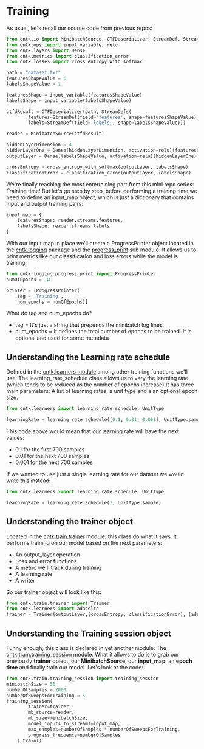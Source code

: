 # Training #
As usual, let's recall our source code from previous repos:
```python
from cntk.io import MinibatchSource, CTFDeserializer, StreamDef, StreamDefs
from cntk.ops import input_variable, relu
from cntk.layers import Dense
from cntk.metrics import classification_error
from cntk.losses import cross_entropy_with_softmax

path = "dataset.txt"
featuresShapeValue = 6
labelsShapeValue = 1

featuresShape = input_variable(featuresShapeValue)
labelsShape = input_variable(labelsShapeValue)

ctfdResult = CTFDeserializer(path, StreamDefs(
        features=StreamDef(field='features', shape=featuresShapeValue),
        labels=StreamDef(field='labels', shape=labelsShapeValue)))

reader = MinibatchSource(ctfdResult)

hiddenLayerDimension = 4
hiddenLayerOne = Dense(hiddenLayerDimension, activation=relu)(featuresShape)
outputLayer = Dense(labelsShapeValue, activation=relu)(hiddenLayerOne)

crossEntropy = cross_entropy_with_softmax(outputLayer, labelsShape)
classificationError = classification_error(outputLayer, labelsShape)
```

We're finally reaching the most entertaining part from this mini repo series: Training time!
But let's go step by step, before performing a training time we need to define an input_map object, which is just a dictionary that contains input and output training pairs:
```python
input_map = {
    featuresShape: reader.streams.features,
    labelsShape: reader.streams.labels
}
```
With our input map in place we'll create a ProgressPrinter object located in the [cntk.logging](https://www.cntk.ai/pythondocs/cntk.logging.html) package and the [progress_print](https://www.cntk.ai/pythondocs/cntk.logging.progress_print.html) sub module. It allows us to print metrics like our classification and loss errors while the model is training:
```python
from cntk.logging.progress_print import ProgressPrinter
numOfEpochs = 10

printer = [ProgressPrinter(
    tag = 'Training',
    num_epochs = numOfEpochs)]
```
What do tag and num_epochs do?
- tag = It's just a string that prepends the minibatch log lines
- num_epochs = It defines the total number of epochs to be trained. It is optional and used for some metadata

## Understanding the Learning rate schedule ##
Defined in the [cntk.learners module](https://www.cntk.ai/pythondocs/_modules/cntk/learners.html) among other training functions we'll use, The learning_rate_schedule class allows us to vary the learning rate (which tends to be reduced as the number of epochs increase).It has three main parameters: A list of learning rates, a unit type and a an optional epoch size:
```python
from cntk.learners import learning_rate_schedule, UnitType

learningRate = learning_rate_schedule([0.1, 0.01, 0.001], UnitType.sample, 700)
```
This code above would mean that our learning rate will have the next values:
- 0.1 for the first 700 samples
- 0.01 for the next 700 samples
- 0.001 for the next 700 samples

If we wanted to use just a single learning rate for our dataset we would write this instead:
```python
from cntk.learners import learning_rate_schedule, UnitType

learningRate = learning_rate_schedule(1, UnitType.sample)
```

## Understanding the trainer object ##
Located in the [cntk.train.trainer](https://www.cntk.ai/pythondocs/cntk.train.trainer.html) module, this class do what it says: it performs training on our model based on the next parameters:
- An output_layer operation
- Loss and error functions
- A metric we'll track during training
- A learning rate
- A writer

So our trainer object will look like this:
```python
from cntk.train.trainer import Trainer
from cntk.learners import adadelta
trainer = Trainer(outputLayer,(crossEntropy, classificationError), [adadelta(outputLayer.parameters, learningRate)], printer)
```
## Understanding the Training session object ##
Funny enough, this class is declared in yet another module: The [cntk.train.training_session](https://www.cntk.ai/pythondocs/cntk.train.training_session.html) module.
What it allows to do is to grab our previously **trainer** object, our **MinibatchSource**, our **input_map**, an **epoch time** and finally train our model. Let's look at the code:

```python
from cntk.train.training_session import training_session
minibatchSize = 50
numberOfSamples = 2000
numberOfSweepsForTraining = 5
training_session(
        trainer=trainer,
        mb_source=reader,
        mb_size=minibatchSize,
        model_inputs_to_streams=input_map,
        max_samples=numberOfSamples * numberOfSweepsForTraining,
        progress_frequency=numberOfSamples
    ).train()
```